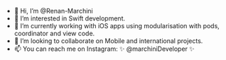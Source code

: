 - 👋 Hi, I’m @Renan-Marchini
- 👀 I’m interested in Swift development.
- 🌱 I’m currently working with iOS apps using modularisation with pods, coordinator and view code.
- 💞️ I’m looking to collaborate on Mobile and international projects.
- 📫 You can reach me on Instagram: ✨ @marchiniDeveloper ✨

